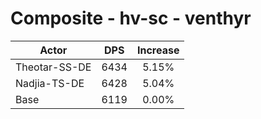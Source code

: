 # Composite - hv-sc - venthyr
| Actor | DPS | Increase |
|---|:---:|:---:|
|Theotar-SS-DE|6434|5.15%|
|Nadjia-TS-DE|6428|5.04%|
|Base|6119|0.00%|
